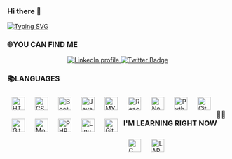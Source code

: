 ### Hi there 👋
<div>
<a href="https://git.io/typing-svg"><img src="https://readme-typing-svg.herokuapp.com?font=Fira+Code&size=23&duration=800&pause=500&color=F7F7F7&width=435&lines=I'M+OMAR;I'M+A+WEB+FULL+STACK+DEVLOPPER" alt="Typing SVG" /></a>
</div>

### 🌐YOU CAN FIND ME
<div align="center" id="badges">
    <a href="https://www.linkedin.com/in/omar-elbanouji-06843720a/" target="_blank">
      <img src="https://img.shields.io/badge/LinkedIn-blue?style=for-the-badge&logo=linkedin&logoColor=white" alt="LinkedIn profile"/>
    </a>
    <a href="https://twitter.com/OMAR_ELBANOUJI" target="_blank">
      <img src="https://img.shields.io/badge/Twitter-blue?style=for-the-badge&logo=twitter&logoColor=white" alt="Twitter Badge"/>
    </a>
  </div>
  
### 📚LANGUAGES
<div>
<img alt="HTML" align="left" width="30px" style="padding:10px !important;" src="https://cdn.jsdelivr.net/gh/devicons/devicon/icons/html5/html5-plain.svg" />
<img alt="CSS" align="left" width="30px" style="padding:10px !important;" src="https://cdn.jsdelivr.net/gh/devicons/devicon/icons/css3/css3-plain.svg" />
<img alt="Bootstrap" align="left" width="30px" style="padding:10px !important;" src="https://cdn.jsdelivr.net/gh/devicons/devicon/icons/bootstrap/bootstrap-plain-wordmark.svg" />
<img alt="JavaScript" align="left" width="30px" style="padding:10px !important;" src="https://cdn.jsdelivr.net/gh/devicons/devicon/icons/javascript/javascript-plain.svg" />
<img alt="MYSQL" align="left" width="30px" style="padding:10px !important;" src="https://cdn.jsdelivr.net/gh/devicons/devicon/icons/mysql/mysql-original-wordmark.svg" />
<img alt="React" align="left" width="30px" style="padding:10px !important;" src="https://cdn.jsdelivr.net/gh/devicons/devicon/icons/react/react-original.svg" />
<img alt="NodeJS" align="left" width="30px" style="padding:10px !important;" src="https://cdn.jsdelivr.net/gh/devicons/devicon/icons/nodejs/nodejs-original.svg" />
<img alt="Python" align="left" width="30px" style="padding:10px !important;" src="https://cdn.jsdelivr.net/gh/devicons/devicon/icons/python/python-plain.svg" />
<img alt="Git" align="left" width="30px" style="padding:10px !important;" src="https://cdn.jsdelivr.net/gh/devicons/devicon/icons/git/git-original.svg" />
<img alt="GitHub" align="left" width="30px" style="padding:10px !important;" src="https://cdn.jsdelivr.net/gh/devicons/devicon/icons/github/github-original.svg" />
<img alt="MongoDb" align="left" width="30px" style="padding:10px !important;" src="https://cdn.jsdelivr.net/gh/devicons/devicon/icons/mongodb/mongodb-original-wordmark.svg" />
<img alt="PHP" align="left" width="30px" style="padding:10px !important;" src="https://cdn.jsdelivr.net/gh/devicons/devicon/icons/php/php-original.svg" />
<img alt="Linux" align="left" width="30px" style="padding:10px !important;" src="https://cdn.jsdelivr.net/gh/devicons/devicon/icons/linux/linux-original.svg" />
<img alt="GitLab" align="left" width="30px" style="padding:10px !important;" src="https://cdn.jsdelivr.net/gh/devicons/devicon/icons/gitlab/gitlab-original.svg" />
</div>
<br />

### 👨‍💻I'M LEARNING RIGHT NOW
<img  alt="C" align="left" width="30px" style="padding:10px !important;" src="https://cdn.jsdelivr.net/gh/devicons/devicon/icons/c/c-original.svg" />
<img alt="LARAVEL" align="left" width="30px" style="padding:10px !important;" src="https://cdn.jsdelivr.net/gh/devicons/devicon/icons/laravel/laravel-plain-wordmark.svg" />
